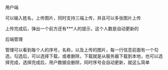 用户端

可以输入姓名，上传图片，同时支持三端上传，并且可以多张图片上传

上传完成后，弹出一个前方还有***人的提示，这个人数是自动更新的

后端管理

管理可以看到每个人的序号，名称，以及上传的图片，每一行信息前面有一个勾选，勾选后，可以选择下载，或者删除，下载就是从服务器下载到本地，也可以选择完成，选择完成后，用户数据会删除，同时序号会自动更新，就这么简单
